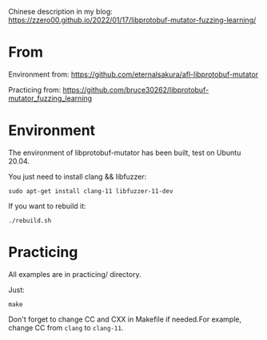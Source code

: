 Chinese description in my blog: https://zzero00.github.io/2022/01/17/libprotobuf-mutator-fuzzing-learning/

# From

Environment from: https://github.com/eternalsakura/afl-libprotobuf-mutator

Practicing from: https://github.com/bruce30262/libprotobuf-mutator_fuzzing_learning

# Environment

The environment of libprotobuf-mutator has been built, test on Ubuntu 20.04.

You just need to install clang && libfuzzer:

```
sudo apt-get install clang-11 libfuzzer-11-dev
```

If you want to rebuild it:

```
./rebuild.sh
```

# Practicing

All examples are in practicing/ directory.

Just:

```
make
```

Don't forget to change CC and CXX in Makefile if needed.For example, change CC from `clang` to `clang-11`.
